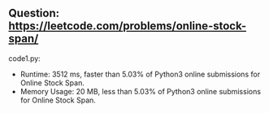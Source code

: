 ## Question: https://leetcode.com/problems/online-stock-span/

code1.py:
* Runtime: 3512 ms, faster than 5.03% of Python3 online submissions for Online Stock Span.
* Memory Usage: 20 MB, less than 5.03% of Python3 online submissions for Online Stock Span.